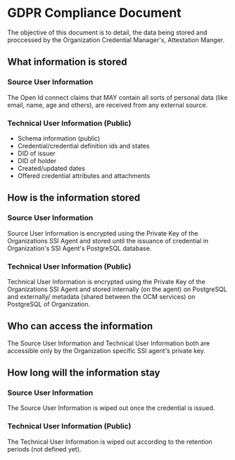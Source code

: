 # GDPR Compliance Document

The objective of this document is to detail, the data being stored and proccessed by the Organization Credential Manager's, Attestation Manger.

## What information is stored

### Source User Information

The Open Id connect claims that MAY contain all sorts of personal data (like email, name, age and others), are received from any external source.

### Technical User Information (Public)

- Schema information (public)
- Credential/credential definition ids and states
- DID of issuer
- DID of holder
- Created/updated dates
- Offered credential attributes and attachments

## How is the information stored

### Source User Information

Source User Information is encrypted using the Private Key of the Organizations SSI Agent and stored until the issuance of credential in Organization's SSI Agent's PostgreSQL database.

### Technical User Information (Public)

Technical User Information is encrypted using the Private Key of the Organizations SSI Agent and stored internally (on the agent) on PostgreSQL and externally/ metadata (shared between the OCM services) on PostgreSQL of Organization.

## Who can access the information

The Source User Information and Technical User Information both are accessible only by the Organization specific SSI agent's private key.

## How long will the information stay

### Source User Information

The Source User Information is wiped out once the credential is issued.

### Technical User Information (Public)

The Technical User Information is wiped out according to the retention periods (not defined yet).
